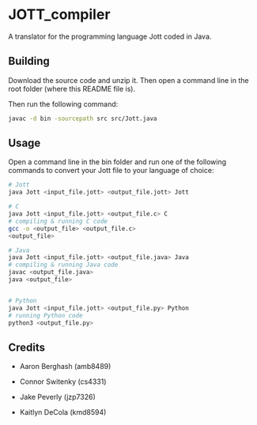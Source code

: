 # JOTT_compiler

A translator for the programming language Jott coded in Java.

## Building

Download the source code and unzip it. Then open a command line in the root folder (where this README file is).

Then run the following command:

```bash
javac -d bin -sourcepath src src/Jott.java
```

## Usage

Open a command line in the bin folder and run one of the following commands to convert your Jott file to your language of choice:
```bash
# Jott
java Jott <input_file.jott> <output_file.jott> Jott

# C
java Jott <input_file.jott> <output_file.c> C
# compiling & running C code
gcc -o <output_file> <output_file.c>
<output_file>

# Java
java Jott <input_file.jott> <output_file.java> Java
# compiling & running Java code
javac <output_file.java>
java <output_file>


# Python
java Jott <input_file.jott> <output_file.py> Python
# running Python code
python3 <output_file.py>
```










## Credits

* Aaron Berghash (amb8489)

* Connor Switenky (cs4331)

* Jake Peverly (jzp7326)

* Kaitlyn DeCola (kmd8594)
